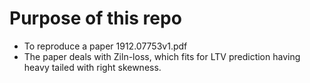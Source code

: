# Purpose of this repo
- To reproduce a paper 1912.07753v1.pdf
- The paper deals with Ziln-loss, which fits for LTV prediction having heavy tailed with right skewness.